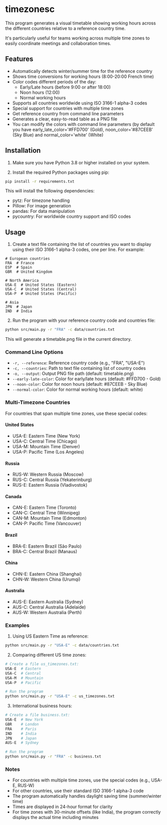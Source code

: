 # timezonesc
This program generates a visual timetable showing working hours across the different countries relative to a reference country time.

It's particularly useful for teams working across multiple time zones to easily coordinate meetings and collaboration times.

## Features
- Automatically detects winter/summer time for the reference country
- Shows time conversions for working hours (8:00-20:00 French time)
- Color codes different periods of the day:
  - Early/Late hours (before 9:00 or after 18:00)
  - Noon hours (12:00)
  - Normal working hours
- Supports all countries worldwide using ISO 3166-1 alpha-3 codes
- Special support for countries with multiple time zones
- Get reference country from command line parameters
- Generates a clear, easy-to-read table as a PNG file
- You can modify the colors with command line parameters (by default you have early_late_color='#FFD700' (Gold), noon_color='#87CEEB' (Sky Blue) and normal_color='white' (White)

## Installation

1. Make sure you have Python 3.8 or higher installed on your system.

2. Install the required Python packages using pip:
```bash
pip install -r requirements.txt
```

This will install the following dependencies:
- pytz: For timezone handling
- Pillow: For image generation
- pandas: For data manipulation
- pycountry: For worldwide country support and ISO codes

## Usage

1. Create a text file containing the list of countries you want to display using their ISO 3166-1 alpha-3 codes, one per line. For example:
```
# European countries
FRA  # France
ESP  # Spain
GBR  # United Kingdom

# North America
USA-E  # United States (Eastern)
USA-C  # United States (Central)
USA-P  # United States (Pacific)

# Asia
JPN  # Japan
IND  # India
```

2. Run the program with your reference country code and countries file:
```bash
python src/main.py -r "FRA" -c data/countries.txt
```

This will generate a timetable.png file in the current directory.

### Command Line Options

- `-r, --reference`: Reference country code (e.g., "FRA", "USA-E")
- `-c, --countries`: Path to text file containing list of country codes
- `-o, --output`: Output PNG file path (default: timetable.png)
- `--early-late-color`: Color for early/late hours (default: #FFD700 - Gold)
- `--noon-color`: Color for noon hours (default: #87CEEB - Sky Blue)
- `--normal-color`: Color for normal working hours (default: white)

### Multi-Timezone Countries

For countries that span multiple time zones, use these special codes:

#### United States
- USA-E: Eastern Time (New York)
- USA-C: Central Time (Chicago)
- USA-M: Mountain Time (Denver)
- USA-P: Pacific Time (Los Angeles)

#### Russia
- RUS-W: Western Russia (Moscow)
- RUS-C: Central Russia (Yekaterinburg)
- RUS-E: Eastern Russia (Vladivostok)

#### Canada
- CAN-E: Eastern Time (Toronto)
- CAN-C: Central Time (Winnipeg)
- CAN-M: Mountain Time (Edmonton)
- CAN-P: Pacific Time (Vancouver)

#### Brazil
- BRA-E: Eastern Brazil (São Paulo)
- BRA-C: Central Brazil (Manaus)

#### China
- CHN-E: Eastern China (Shanghai)
- CHN-W: Western China (Urumqi)

#### Australia
- AUS-E: Eastern Australia (Sydney)
- AUS-C: Central Australia (Adelaide)
- AUS-W: Western Australia (Perth)

### Examples

1. Using US Eastern Time as reference:
```bash
python src/main.py -r "USA-E" -c data/countries.txt
```

2. Comparing different US time zones:
```bash
# Create a file us_timezones.txt:
USA-E  # Eastern
USA-C  # Central
USA-M  # Mountain
USA-P  # Pacific

# Run the program
python src/main.py -r "USA-E" -c us_timezones.txt
```

3. International business hours:
```bash
# Create a file business.txt:
USA-E  # New York
GBR    # London
FRA    # Paris
IND    # India
JPN    # Japan
AUS-E  # Sydney

# Run the program
python src/main.py -r "FRA" -c business.txt
```

### Notes

- For countries with multiple time zones, use the special codes (e.g., USA-E, RUS-W)
- For other countries, use their standard ISO 3166-1 alpha-3 code
- The program automatically handles daylight saving time (summer/winter time)
- Times are displayed in 24-hour format for clarity
- For time zones with 30-minute offsets (like India), the program correctly displays the actual time including minutes
